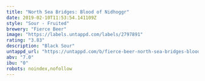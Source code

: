 ```yaml
---
title: "North Sea Bridges: Blood of Nidhoggr"
date: 2019-02-10T11:53:54.141109Z
style: "Sour - Fruited"
brewery: "Fierce Beer"
image: "https://labels.untappd.com/labels/2797891"
rating: "3.83"
description: "Black Sour"
untappd_url: "https://untappd.com/b/fierce-beer-north-sea-bridges-blood-of-nidhoggr/2797891"
abv: "7.0"
ibu: "0"
robots: noindex,nofollow
---
```

